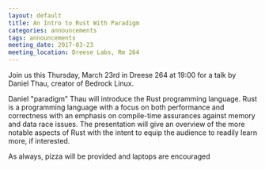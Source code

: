 ```yaml
---
layout: default
title: An Intro to Rust With Paradigm
categories: announcements
tags: announcements
meeting_date: 2017-03-23
meeting_location: Dreese Labs, Rm 264
---
```


<!-- INSERT TEXT HERE -->
Join us this Thursday, March 23rd in Dreese 264 at 19:00 for a talk by Daniel Thau, creator of Bedrock Linux.

Daniel "paradigm" Thau will introduce the Rust programming language. Rust is a programming language with a focus on both performance and correctness with an emphasis on compile-time assurances against memory and data race issues. The presentation will give an overview of the more notable aspects of Rust with the intent to equip the audience to readily learn more, if interested.

As always, pizza will be provided and laptops are encouraged

<!-- generated by _helpers/newPost.rb -->
